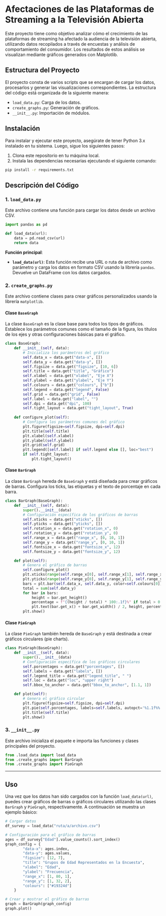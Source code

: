 # **Afectaciones de las Plataformas de Streaming a la Televisión Abierta**

Este proyecto tiene como objetivo analizar cómo el crecimiento de las plataformas de streaming ha afectado la audiencia de la televisión abierta, utilizando datos recopilados a través de encuestas y análisis de comportamiento del consumidor. Los resultados de estos análisis se visualizan mediante gráficos generados con Matplotlib.

## **Estructura del Proyecto**

El proyecto consta de varios scripts que se encargan de cargar los datos, procesarlos y generar las visualizaciones correspondientes. La estructura del código está organizada de la siguiente manera:

- `load_data.py`: Carga de los datos.
- `create_graphs.py`: Generación de gráficos.
- `__init__.py`: Importación de módulos.

## **Instalación**

Para instalar y ejecutar este proyecto, asegúrate de tener Python 3.x instalado en tu sistema. Luego, sigue los siguientes pasos:

1. Clona este repositorio en tu máquina local.
2. Instala las dependencias necesarias ejecutando el siguiente comando:

```bash
pip install -r requirements.txt
```

## **Descripción del Código**

### **1. `load_data.py`**

Este archivo contiene una función para cargar los datos desde un archivo CSV.

```python
import pandas as pd  

def load_data(url):
    data = pd.read_csv(url)
    return data
```

**Función principal**:
- **`load_data(url)`**: Esta función recibe una URL o ruta de archivo como parámetro y carga los datos en formato CSV usando la librería `pandas`. Devuelve un DataFrame con los datos cargados.

### **2. `create_graphs.py`**

Este archivo contiene clases para crear gráficos personalizados usando la librería `matplotlib`.

#### **Clase `BaseGraph`**

La clase `BaseGraph` es la clase base para todos los tipos de gráficos. Establece los parámetros comunes como el tamaño de la figura, los títulos de los ejes y otras configuraciones básicas para el gráfico.

```python
class BaseGraph:
    def __init__(self, data):
        # Inicializa los parámetros del gráfico
        self.data_x = data.get("data-x", [])
        self.data_y = data.get("data-y", [])
        self.figsize = data.get("figsize", [10, 6])
        self.title = data.get("title", "Gráfico")
        self.xlabel = data.get("xlabel", "Eje X")
        self.ylabel = data.get("ylabel", "Eje Y")
        self.colours = data.get("colours", ["b"])
        self.legend = data.get("legend", False)
        self.grid = data.get("grid", False)
        self.label = data.get("label", "")
        self.dpi = data.get("dpi", 100)
        self.tight_layout = data.get("tight_layout", True)
    
    def configure_plot(self):
        # Configura los parámetros comunes del gráfico
        plt.figure(figsize=self.figsize, dpi=self.dpi)
        plt.title(self.title)
        plt.xlabel(self.xlabel)
        plt.ylabel(self.ylabel)
        plt.grid(self.grid)
        plt.legend([self.label] if self.legend else [], loc="best")
        if self.tight_layout:
            plt.tight_layout()
```

#### **Clase `BarGraph`**

La clase `BarGraph` hereda de `BaseGraph` y está diseñada para crear gráficos de barras. Configura los ticks, las etiquetas y el texto de porcentaje en cada barra.

```python
class BarGraph(BaseGraph):
    def __init__(self, data):
        super().__init__(data)
        # Configuración específica de los gráficos de barras
        self.xticks = data.get("xticks", [])
        self.yticks = data.get("yticks", [])
        self.rotation_x = data.get("rotation_x", 0)
        self.rotation_y = data.get("rotation_y", 0)
        self.range_x = data.get("range_x", [0, 10, 1])
        self.range_y = data.get("range_y", [0, 10, 1])
        self.fontsize_x = data.get("fontsize_x", 12)
        self.fontsize_y = data.get("fontsize_y", 12)

    def plot(self):
        # Genera el gráfico de barras
        self.configure_plot()
        plt.xticks(range(self.range_x[0], self.range_x[1], self.range_x[2]), rotation=self.rotation_x, fontsize=self.fontsize_x)
        plt.yticks(range(self.range_y[0], self.range_y[1], self.range_y[2]), rotation=self.rotation_y, fontsize=self.fontsize_y)
        bars = plt.bar(self.data_x, self.data_y, color=self.colours[0])
        total = sum(self.data_y)
        for bar in bars:
            height = bar.get_height()
            percentage = f"{(height / total) * 100:.1f}%" if total > 0 else "0%"
            plt.text(bar.get_x() + bar.get_width() / 2, height, percentage, ha="center", va="bottom", fontsize=10, color="black")
        plt.show()
```

#### **Clase `PieGraph`**

La clase `PieGraph` también hereda de `BaseGraph` y está destinada a crear gráficos circulares (pie charts).

```python
class PieGraph(BaseGraph):
    def __init__(self, data):
        super().__init__(data)
        # Configuración específica de los gráficos circulares
        self.porcentages = data.get("porcentages", [])
        self.labels = data.get("labels", [])
        self.legend_title = data.get("legend_title", " ")
        self.loc = data.get("loc", "upper right")
        self.bbox_to_anchor = data.get("bbox_to_anchor", [1.1, 1])

    def plot(self):
        # Genera el gráfico circular
        plt.figure(figsize=self.figsize, dpi=self.dpi)
        plt.pie(self.porcentages, labels=self.labels, autopct='%1.1f%%', colors=self.colours)
        plt.title(self.title)
        plt.show()
```

### **3. `__init__.py`**

Este archivo inicializa el paquete e importa las funciones y clases principales del proyecto.

```python
from .load_data import load_data
from .create_graphs import BarGraph
from .create_graphs import PieGraph
```

---


## **Uso**

Una vez que los datos han sido cargados con la función `load_data(url)`, puedes crear gráficos de barras o gráficos circulares utilizando las clases `BarGraph` y `PieGraph`, respectivamente. A continuación se muestra un ejemplo básico:

```python
# Cargar datos
df_survey = load_data("ruta/a/archivo.csv")

# Configuración para el gráfico de barras
ages = df_survey["Edad"].value_counts().sort_index()
graph_config = {
        "data-x": ages.index,
        "data-y": ages.values,
        "figsize": [12, 7],
        "title": "Grupos de Edad Representados en la Encuesta",
        "xlabel": "Edad",
        "ylabel": "Frecuencia",
        "range_x": [1, 80, 1],
        "range_y": [1, 32, 2],
        "colours": ["#19324d"]
    }

# Crear y mostrar el gráfico de barras
graph = BarGraph(graph_config)
graph.plot()
```
